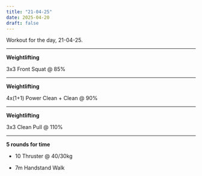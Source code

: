 ```yaml
---
title: "21-04-25"
date: 2025-04-20
draft: false
---
```


Workout for the day, 21-04-25.

---

**Weightlifting**

3x3 Front Squat @ 85%

---

**Weightlifting**

4x(1+1) Power Clean + Clean @ 90%

---

**Weightlifting**

3x3 Clean Pull @ 110%

---

**5 rounds for time**

- 10 Thruster @ 40/30kg

- 7m Handstand Walk

